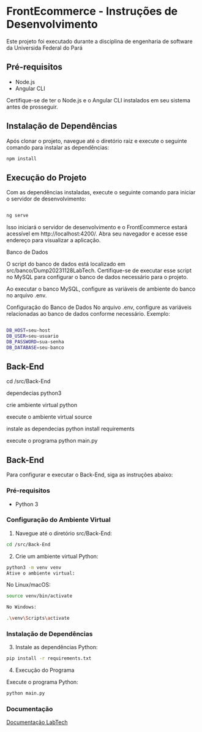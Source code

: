 # FrontEcommerce - Instruções de Desenvolvimento

Este projeto foi executado durante a disciplina de engenharia de software da Universida Federal do Pará

## Pré-requisitos

- Node.js
- Angular CLI

Certifique-se de ter o Node.js e o Angular CLI instalados em seu sistema antes de prosseguir.

## Instalação de Dependências

Após clonar o projeto, navegue até o diretório raiz e execute o seguinte comando para instalar as dependências:

```bash
npm install
```

## Execução do Projeto

Com as dependências instaladas, execute o seguinte comando para iniciar o servidor de desenvolvimento:

```bash

ng serve

```

Isso iniciará o servidor de desenvolvimento e o FrontEcommerce estará acessível em http://localhost:4200/. Abra seu navegador e acesse esse endereço para visualizar a aplicação.

Banco de Dados

O script do banco de dados está localizado em src/banco/Dump20231128LabTech. Certifique-se de executar esse script no MySQL para configurar o banco de dados necessário para o projeto.

Ao executar o banco MySQL, configure as variáveis de ambiente do banco no arquivo .env.

Configuração do Banco de Dados
No arquivo .env, configure as variáveis relacionadas ao banco de dados conforme necessário. Exemplo:

```bash

DB_HOST=seu-host
DB_USER=seu-usuario
DB_PASSWORD=sua-senha
DB_DATABASE=seu-banco

```

## Back-End

cd /src/Back-End

dependecias python3

crie ambiente virtual python

execute o ambiente virtual source

instale as dependecias python install requirements

execute o programa python main.py

## Back-End

Para configurar e executar o Back-End, siga as instruções abaixo:

### Pré-requisitos

- Python 3

### Configuração do Ambiente Virtual

1. Navegue até o diretório src/Back-End:

```bash
cd /src/Back-End

```

2. Crie um ambiente virtual Python:

```bash
python3 -m venv venv
Ative o ambiente virtual:

```

No Linux/macOS:

```bash
source venv/bin/activate

```

```bash
No Windows:

```

```bash
.\venv\Scripts\activate

```

### Instalação de Dependências

3. Instale as dependências Python:

```bash
pip install -r requirements.txt

```

4. Execução do Programa

Execute o programa Python:

```bash
python main.py

```

### Documentação

[Documentação LabTech](src/assets/documentacao/LabTech.pdf)
